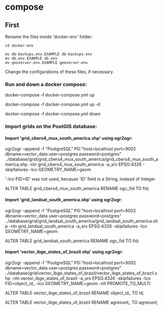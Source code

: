 # compose

## First

Rename the files inside 'docker-env' folder:

```
cd docker-env

mv db-backups.env.EXAMPLE db-backups.env
mv db.env.EXAMPLE db.env
mv geoserver.env.EXAMPLE geoserver.env
```

Change the configurations of these files, if necessary.


### Run and down a docker compose:

docker-compose -f docker-compose.yml up

docker-compose -f docker-compose.yml up -d

docker-compose -f docker-compose.yml down


### Import grids on the PostGIS database:

#### Import 'grid_cbers4_mux_south_america.shp' using ogr2ogr:

ogr2ogr -append -f "PostgreSQL" PG:"host=localhost port=9002 dbname=vector_data user=postgres password=postgres" ../database/grid/grid_cbers4_mux_south_america/grid_cbers4_mux_south_america.shp -nln grid_cbers4_mux_south_america -a_srs EPSG:4326 -skipfailures -lco GEOMETRY_NAME=geom

'-lco FID=ID' was not used, because 'ID' field is a String, instead of Integer

ALTER TABLE grid_cbers4_mux_south_america RENAME ogc_fid TO fid;


#### Import 'grid_landsat_south_america.shp' using ogr2ogr:

ogr2ogr -append -f "PostgreSQL" PG:"host=localhost port=9002 dbname=vector_data user=postgres password=postgres" ../database/grid/grid_landsat_south_america/grid_landsat_south_america.shp -nln grid_landsat_south_america -a_srs EPSG:4326 -skipfailures -lco GEOMETRY_NAME=geom

ALTER TABLE grid_landsat_south_america RENAME ogc_fid TO fid;


#### Import 'vector_ibge_states_of_brazil.shp' using ogr2ogr:

ogr2ogr -append -f "PostgreSQL" PG:"host=localhost port=9002 dbname=vector_data user=postgres password=postgres" ../database/grid/vector_ibge_states_of_brazil/vector_ibge_states_of_brazil.shp -nln vector_ibge_states_of_brazil -a_srs EPSG:4326 -skipfailures -lco FID=object_id_ -lco GEOMETRY_NAME=geom -nlt PROMOTE_TO_MULTI

ALTER TABLE vector_ibge_states_of_brazil RENAME object_id_ TO id;

ALTER TABLE vector_ibge_states_of_brazil RENAME agreount_ TO agreount;